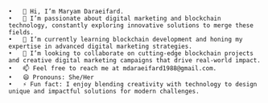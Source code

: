 
	•	👋 Hi, I’m Maryam Daraeifard.
	•	👀 I’m passionate about digital marketing and blockchain technology, constantly exploring innovative solutions to merge these fields.
	•	🌱 I’m currently learning blockchain development and honing my expertise in advanced digital marketing strategies.
	•	💞️ I’m looking to collaborate on cutting-edge blockchain projects and creative digital marketing campaigns that drive real-world impact.
	•	📫 Feel free to reach me at mdaraeifard1988@gmail.com.
	•	😄 Pronouns: She/Her
	•	⚡ Fun fact: I enjoy blending creativity with technology to design unique and impactful solutions for modern challenges.

